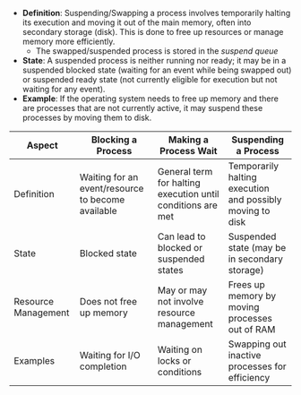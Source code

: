 - **Definition**: Suspending/Swapping a process involves temporarily halting its execution and moving it out of the main memory, often into secondary storage (disk). This is done to free up resources or manage memory more efficiently.
	- The swapped/suspended process is stored in the *suspend queue*
- **State**: A suspended process is neither running nor ready; it may be in a suspended blocked state (waiting for an event while being swapped out) or suspended ready state (not currently eligible for execution but not waiting for any event).
- **Example**: If the operating system needs to free up memory and there are processes that are not currently active, it may suspend these processes by moving them to disk.

| Aspect                  | Blocking a Process                                  | Making a Process Wait                             | Suspending a Process                               |
|-------------------------|----------------------------------------------------|--------------------------------------------------|---------------------------------------------------|
| Definition              | Waiting for an event/resource to become available  | General term for halting execution until conditions are met | Temporarily halting execution and possibly moving to disk |
| State                   | Blocked state                                      | Can lead to blocked or suspended states          | Suspended state (may be in secondary storage)     |
| Resource Management      | Does not free up memory                            | May or may not involve resource management       | Frees up memory by moving processes out of RAM     |
| Examples                | Waiting for I/O completion                          | Waiting on locks or conditions                    | Swapping out inactive processes for efficiency     |
